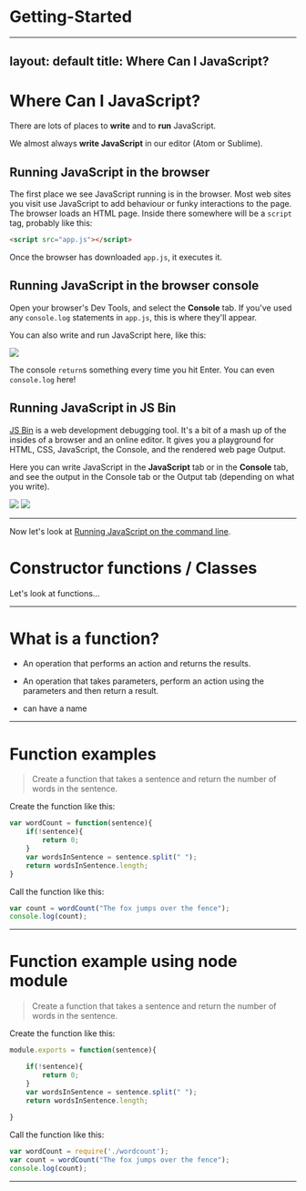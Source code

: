 # Getting-Started

---
layout: default
title: Where Can I JavaScript?
---

# Where Can I JavaScript?

There are lots of places to **write** and to **run** JavaScript.

We almost always **write JavaScript** in our editor (Atom or Sublime).

## Running JavaScript in the browser

The first place we see JavaScript running is in the browser. Most web sites you visit use JavaScript to add behaviour or funky interactions to the page. The browser loads an HTML page. Inside there somewhere will be a `script` tag, probably like this:

```html
<script src="app.js"></script>
```

Once the browser has downloaded `app.js`, it executes it.

## Running JavaScript in the browser console

Open your browser's Dev Tools, and select the **Console** tab. If you've used any `console.log` statements in `app.js`, this is where they'll appear.

You can also write and run JavaScript here, like this:

![](img/browser-console.png)

The console `return`s something every time you hit Enter. You can even `console.log` here!

## Running JavaScript in JS Bin

[JS Bin](https://jsbin.com/) is a web development debugging tool. It's a bit of a mash up of the insides of a browser and an online editor. It gives you a playground for HTML, CSS, JavaScript, the Console, and the rendered web page Output.

Here you can write JavaScript in the **JavaScript** tab or in the **Console** tab, and see the output in the Console tab or the Output tab (depending on what you write).

![](img/jsbin-js.png)
![](img/jsbin-console.png)

---

Now let's look at [Running JavaScript on the command line](1-command-line.html).






# Constructor functions / Classes


Let's look at functions...

---

# What is a function?

* An operation that performs an action and returns the results.

* An operation that takes parameters, perform an action using the parameters and then return a result.

* can have a name

---

# Function examples

> Create a function that takes a sentence and return the number of words in the sentence.

Create the function like this:

```javascript
var wordCount = function(sentence){
    if(!sentence){
        return 0;
    }
    var wordsInSentence = sentence.split(" ");
    return wordsInSentence.length;
}
```

Call the function like this:

```javascript
var count = wordCount("The fox jumps over the fence");
console.log(count);
```
---


# Function example using node module

> Create a function that takes a sentence and return the number of words in the sentence.

Create the function like this:

```javascript
module.exports = function(sentence){

    if(!sentence){
        return 0;
    }
    var wordsInSentence = sentence.split(" ");
    return wordsInSentence.length;
    
}
```

Call the function like this:

```javascript
var wordCount = require('./wordcount');
var count = wordCount("The fox jumps over the fence");
console.log(count);
```

---
